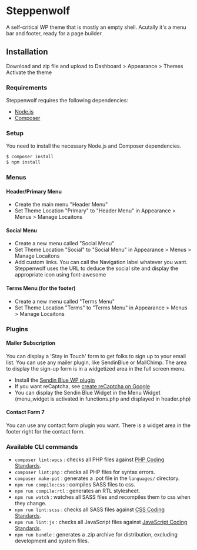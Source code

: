 # Steppenwolf

A self-critical WP theme that is mostly an empty shell.
Acutally it's a menu bar and footer, ready for a page builder.

## Installation

Download and zip file and upload to Dashboard > Appearance > Themes
Activate the theme

### Requirements

Steppenwolf requires the following dependencies:

- [Node.js](https://nodejs.org/)
- [Composer](https://getcomposer.org/)

### Setup

You need to install the necessary Node.js and Composer dependencies.

```sh
$ composer install
$ npm install
```

### Menus

#### Header/Primary Menu

- Create the main menu "Header Menu"
- Set Theme Location "Primary" to "Header Menu" in Appearance > Menus > Manage Locaitons

#### Social Menu

- Create a new menu called "Social Menu"
- Set Theme Location "Social" to "Social Menu" in Appearance > Menus > Manage Locaitons
- Add custom links. You can call the Navigation label whatever you want. Steppenwolf uses the URL to deduce the social site and display the appropriate icon using font-awesome

#### Terms Menu (for the footer)

- Create a new menu called "Terms Menu"
- Set Theme Location "Terms" to "Terms Menu" in Appearance > Menus > Manage Locaitons

### Plugins

#### Mailer Subscription

You can display a 'Stay in Touch' form to get folks to sign up to your email list.
You can use any mailer plugin, like SendinBlue or MailChimp.
The area to display the sign-up form is in a widgetized area in the full screen menu.

- Install the [Sendin Blue WP plugin](https://wordpress.org/plugins/mailin/)
- If you want reCaptcha, see [create reCaptcha on Google](https://help.sendinblue.com/hc/en-us/articles/208771869-Create-a-subscription-form-)
- You can display the Sendin Blue Widget in the Menu Widget (menu_widget is activated in functions.php and displayed in header.php)

#### Contact Form 7

You can use any contact form plugin you want.
There is a widget area in the footer right for the contact form.

### Available CLI commands

- `composer lint:wpcs` : checks all PHP files against [PHP Coding Standards](https://developer.wordpress.org/coding-standards/wordpress-coding-standards/php/).
- `composer lint:php` : checks all PHP files for syntax errors.
- `composer make-pot` : generates a .pot file in the `languages/` directory.
- `npm run compile:css` : compiles SASS files to css.
- `npm run compile:rtl` : generates an RTL stylesheet.
- `npm run watch` : watches all SASS files and recompiles them to css when they change.
- `npm run lint:scss` : checks all SASS files against [CSS Coding Standards](https://developer.wordpress.org/coding-standards/wordpress-coding-standards/css/).
- `npm run lint:js` : checks all JavaScript files against [JavaScript Coding Standards](https://developer.wordpress.org/coding-standards/wordpress-coding-standards/javascript/).
- `npm run bundle` : generates a .zip archive for distribution, excluding development and system files.
